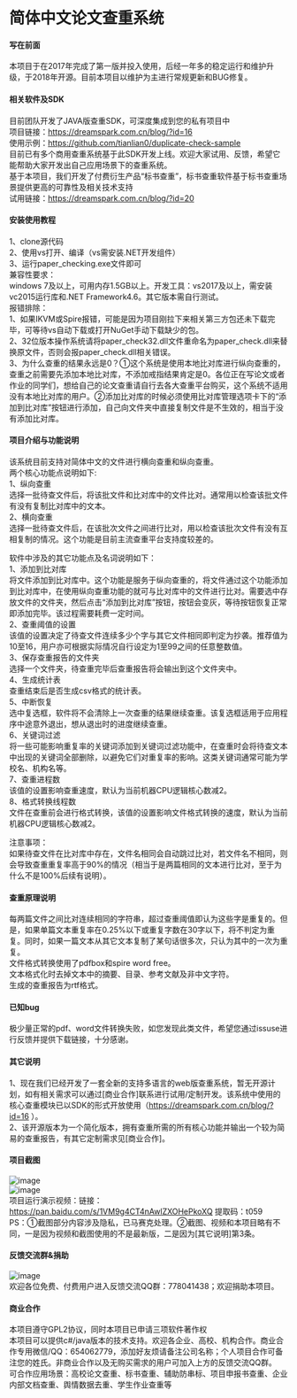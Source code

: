 ﻿# 简体中文论文查重系统

#### 写在前面
本项目于在2017年完成了第一版并投入使用，后经一年多的稳定运行和维护升级，于2018年开源。目前本项目以维护为主进行常规更新和BUG修复。  

#### 相关软件及SDK
目前团队开发了JAVA版查重SDK，可深度集成到您的私有项目中  
项目链接：https://dreamspark.com.cn/blog/?id=16  
使用示例：https://github.com/tianlian0/duplicate-check-sample  
目前已有多个商用查重系统基于此SDK开发上线。欢迎大家试用、反馈，希望它能帮助大家开发出自己应用场景下的查重系统。  
基于本项目，我们开发了付费衍生产品“标书查重”，标书查重软件基于标书查重场景提供更高的可靠性及相关技术支持  
试用链接：https://dreamspark.com.cn/blog/?id=20  

#### 安装使用教程
1、clone源代码  
2、使用vs打开、编译（vs需安装.NET开发组件）  
3、运行paper_checking.exe文件即可  
兼容性要求：  
windows 7及以上，可用内存1.5GB以上。开发工具：vs2017及以上，需安装vc2015运行库和.NET Framework4.6。其它版本需自行测试。  
报错排除：  
1、如果IKVM或Spire报错，可能是因为项目刚拉下来相关第三方包还未下载完毕，可等待vs自动下载或打开NuGet手动下载缺少的包。  
2、32位版本操作系统请将paper_check32.dll文件重命名为paper_check.dll来替换原文件，否则会报paper_check.dll相关错误。  
3、为什么查重的结果永远是0？①这个系统是使用本地比对库进行纵向查重的，查重之前需要先添加本地比对库，不添加戒指结果肯定是0。各位正在写论文或者作业的同学们，想给自己的论文查重请自行去各大查重平台购买，这个系统不适用没有本地比对库的用户。②添加比对库的时候必须使用比对库管理选项卡下的“添加到比对库”按钮进行添加，自己向文件夹中直接复制文件是不生效的，相当于没有添加比对库。  

#### 项目介绍与功能说明
该系统目前支持对简体中文的文件进行横向查重和纵向查重。  
两个核心功能点说明如下:  
1、纵向查重  
选择一批待查文件后，将该批文件和比对库中的文件比对。通常用以检查该批文件有没有复制比对库中的文本。  
2、横向查重  
选择一批待查文件后，在该批次文件之间进行比对，用以检查该批次文件有没有互相复制的情况。这个功能是目前主流查重平台支持度较差的。  

软件中涉及的其它功能点及名词说明如下：  
1、添加到比对库  
将文件添加到比对库中。这个功能是服务于纵向查重的，将文件通过这个功能添加到比对库中，在使用纵向查重功能的就可与比对库中的文件进行比对。需要选中存放文件的文件夹，然后点击“添加到比对库”按钮，按钮会变灰，等待按钮恢复正常即添加完毕。该过程需要耗费一定时间。  
2、查重阈值的设置  
该值的设置决定了待查文件连续多少个字与其它文件相同即判定为抄袭。推荐值为10至16，用户亦可根据实际情况自行设定为1至99之间的任意整数值。  
3、保存查重报告的文件夹  
选择一个文件夹，待查重完毕后查重报告将会输出到这个文件夹中。  
4、生成统计表  
查重结束后是否生成csv格式的统计表。  
5、中断恢复  
选中复选框，软件将不会清除上一次查重的结果继续查重。该复选框适用于应用程序中途意外退出，想从退出时的进度继续查重。  
6、关键词过滤  
将一些可能影响重复率的关键词添加到关键词过滤功能中，在查重时会将待查文本中出现的关键词全部删除，以避免它们对重复率的影响。这类关键词通常可能为学校名、机构名等。  
7、查重进程数  
该值的设置影响查重速度，默认为当前机器CPU逻辑核心数减2。  
8、格式转换线程数  
文件在查重前会进行格式转换，该值的设置影响文件格式转换的速度，默认为当前机器CPU逻辑核心数减2。  

注意事项：  
如果待查文件在比对库中存在，文件名相同会自动跳过比对，若文件名不相同，则会导致查重重复率高于90%的情况（相当于是两篇相同的文本进行比对，至于为什么不是100%后续有说明）。  

#### 查重原理说明
每两篇文件之间比对连续相同的字符串，超过查重阈值即认为这些字是重复的。但是，如果单篇文本重复率在0.25%以下或重复字数在30字以下，将不判定为重复。同时，如果一篇文本从其它文本复制了某句话很多次，只认为其中的一次为重复。  
文件格式转换使用了pdfbox和spire word free。  
文本格式化时去掉文本中的摘要、目录、参考文献及非中文字符。  
生成的查重报告为rtf格式。  

#### 已知bug
极少量正常的pdf、word文件转换失败，如您发现此类文件，希望您通过issuse进行反馈并提供下载链接，十分感谢。  

#### 其它说明
1、现在我们已经开发了一套全新的支持多语言的web版查重系统，暂无开源计划，如有相关需求可以通过[商业合作]联系进行试用/定制开发。该系统中使用的核心查重模块已以SDK的形式开放使用（https://dreamspark.com.cn/blog/?id=16 ）。  
2、该开源版本为一个简化版本，拥有查重所需的所有核心功能并输出一个较为简易的查重报告，有其它定制需求见[商业合作]。  

#### 项目截图
![image](https://github.com/tianlian0/paper_checking_system/blob/master/images/pic1.png)  
![image](https://github.com/tianlian0/paper_checking_system/blob/master/images/pic2.png)  
项目运行演示视频：链接：https://pan.baidu.com/s/1VM9g4CT4nAwlZXOHePkoXQ 提取码：t059  
PS：①截图部分内容涉及隐私，已马赛克处理。②截图、视频和本项目略有不同，一是因为视频和截图使用的不是最新版，二是因为[其它说明]第3条。  

#### 反馈交流群&捐助
![image](https://github.com/tianlian0/paper_checking_system/blob/master/images/shang.png)  
欢迎各位免费、付费用户进入反馈交流QQ群：778041438；欢迎捐助本项目。  

#### 商业合作
本项目遵守GPL2协议，同时本项目已申请三项软件著作权  
本项目可以提供c#/java版本的技术支持。欢迎各企业、高校、机构合作。商业合作专用微信/QQ：654062779，添加好友烦请备注公司名称；个人项目合作可备注您的姓氏。非商业合作以及无购买需求的用户可加入上方的反馈交流QQ群。  
可合作应用场景：高校论文查重、标书查重、辅助防串标、项目申报书查重、企业内部文档查重、舆情数据去重、学生作业查重等  